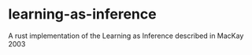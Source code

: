 # learning-as-inference
A rust implementation of the Learning as Inference described in MacKay 2003
